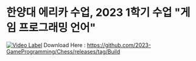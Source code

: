 # 한양대 에리카 수업, 2023 1학기 수업 "게임 프로그래밍 언어" 
[![Video Label](http://img.youtube.com/vi/oeIKk1-Qy_E/0.jpg)](https://youtu.be/oeIKk1-Qy_E)
Download Here : https://github.com/2023-GameProgramming/Chess/releases/tag/Build
